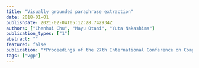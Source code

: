 ```yaml
---
title: "Visually grounded paraphrase extraction"
date: 2018-01-01
publishDate: 2021-02-04T05:12:28.742934Z
authors: ["Chenhui Chu", "Mayu Otani", "Yuta Nakashima"]
publication_types: ["1"]
abstract: ""
featured: false
publication: "*Proceedings of the 27th International Conference on Computational Linguistics*"
tags: ["vgp"]
---
```


